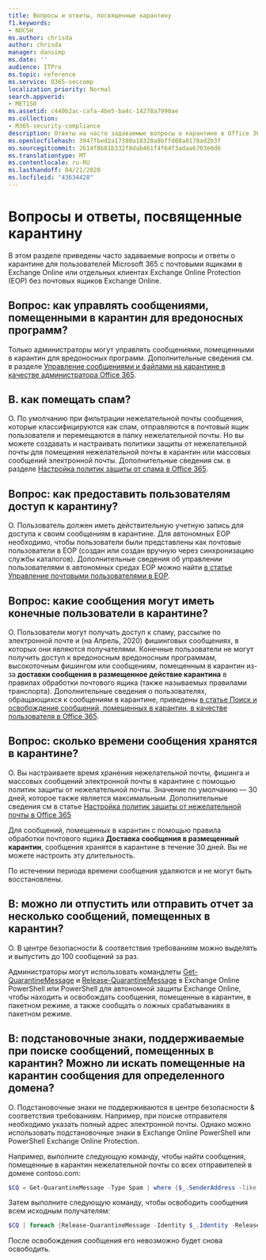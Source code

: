 ```yaml
---
title: Вопросы и ответы, посвященные карантину
f1.keywords:
- NOCSH
ms.author: chrisda
author: chrisda
manager: dansimp
ms.date: ''
audience: ITPro
ms.topic: reference
ms.service: O365-seccomp
localization_priority: Normal
search.appverid:
- MET150
ms.assetid: c440b2ac-cafa-4be5-ba4c-14278a7990ae
ms.collection:
- M365-security-compliance
description: Ответы на часто задаваемые вопросы о карантине в Office 365.
ms.openlocfilehash: 3947fbed2a17380a18320a8bffd08a8178ad2b3f
ms.sourcegitcommit: 2614f8b81b332f8dab461f4f64f3adaa6703e0d6
ms.translationtype: MT
ms.contentlocale: ru-RU
ms.lasthandoff: 04/21/2020
ms.locfileid: "43634428"
---
```

# <a name="quarantine-faq"></a>Вопросы и ответы, посвященные карантину

В этом разделе приведены часто задаваемые вопросы и ответы о карантине для пользователей Microsoft 365 с почтовыми ящиками в Exchange Online или отдельных клиентах Exchange Online Protection (EOP) без почтовых ящиков Exchange Online.

## <a name="q-how-do-i-manage-messages-that-were-quarantined-for-malware"></a>Вопрос: как управлять сообщениями, помещенными в карантин для вредоносных программ?

Только администраторы могут управлять сообщениями, помещенными в карантин для вредоносных программ. Дополнительные сведения см. в разделе [Управление сообщениями и файлами на карантине в качестве администратора Office 365](manage-quarantined-messages-and-files.md).

## <a name="q-how-do-i-quarantine-spam"></a>В. как помещать спам?

О. По умолчанию при фильтрации нежелательной почты сообщения, которые классифицируются как спам, отправляются в почтовый ящик пользователя и перемещаются в папку нежелательной почты. Но вы можете создавать и настраивать политики защиты от нежелательной почты для помещения нежелательной почты в карантин или массовых сообщений электронной почты. Дополнительные сведения см. в разделе [Настройка политик защиты от спама в Office 365](configure-your-spam-filter-policies.md).

## <a name="q-how-do-i-give-users-access-to-the-quarantine"></a>Вопрос: как предоставить пользователям доступ к карантину?

О. Пользователь должен иметь действительную учетную запись для доступа к своим сообщениям в карантине. Для автономных EOP необходимо, чтобы пользователи были представлены как почтовые пользователи в EOP (создан или создан вручную через синхронизацию службы каталогов). Дополнительные сведения об управлении пользователями в автономных средах EOP можно найти [в статье Управление почтовыми пользователями в EOP](manage-mail-users-in-eop.md).

## <a name="q-what-messages-can-end-users-access-in-quarantine"></a>Вопрос: какие сообщения могут иметь конечные пользователи в карантине?

О. Пользователи могут получать доступ к спаму, рассылке по электронной почте и (на Апрель, 2020) фишинговых сообщениях, в которых они являются получателями. Конечные пользователи не могут получить доступ к вредоносным вредоносным программам, высокоточным фишингом или сообщениям, помещенным в карантин из-за **доставки сообщения в размещенное действие карантина** в правилах обработки почтового ящика (также называемых правилами транспорта). Дополнительные сведения о пользователях, обращающихся к сообщениям в карантине, приведены [в статье Поиск и освобождение сообщений, помещенных в карантин, в качестве пользователя в Office 365](find-and-release-quarantined-messages-as-a-user.md).

## <a name="q-how-long-are-messages-kept-in-the-quarantine"></a>Вопрос: сколько времени сообщения хранятся в карантине?

О. Вы настраиваете время хранения нежелательной почты, фишинга и массовых сообщений электронной почты в карантине с помощью политик защиты от нежелательной почты. Значение по умолчанию — 30 дней, которое также является максимальным. Дополнительные сведения см в статье [Настройка политик защиты от нежелательной почты в Office 365](configure-your-spam-filter-policies.md)

Для сообщений, помещенных в карантин с помощью правила обработки почтового ящика **Доставка сообщения в размещенный карантин**, сообщения хранятся в карантине в течение 30 дней. Вы не можете настроить эту длительность.

По истечении периода времени сообщения удаляются и не могут быть восстановлены.

## <a name="q-can-i-release-or-report-more-than-one-quarantined-message-at-a-time"></a>В: можно ли отпустить или отправить отчет за несколько сообщений, помещенных в карантин?

О. В центре безопасности & соответствия требованиям можно выделять и выпустить до 100 сообщений за раз.

Администраторы могут использовать командлеты [Get-QuarantineMessage](https://docs.microsoft.com/powershell/module/exchange/antispam-antimalware/get-quarantinemessage) и [Release-QuarantineMessage](https://docs.microsoft.com/powershell/module/exchange/antispam-antimalware/release-quarantinemessage) в Exchange Online PowerShell или PowerShell для автономной защиты Exchange Online, чтобы находить и освобождать сообщения, помещенные в карантин, в пакетном режиме, а также сообщать о ложных срабатываниях в пакетном режиме.

## <a name="q-are-wildcards-supported-when-searching-for-quarantined-messages-can-i-search-for-quarantined-messages-for-a-specific-domain"></a>В: подстановочные знаки, поддерживаемые при поиске сообщений, помещенных в карантин? Можно ли искать помещенные на карантин сообщения для определенного домена?

О. Подстановочные знаки не поддерживаются в центре безопасности & соответствия требованиям. Например, при поиске отправителя необходимо указать полный адрес электронной почты. Однако можно использовать подстановочные знаки в Exchange Online PowerShell или PowerShell Exchange Online Protection.

Например, выполните следующую команду, чтобы найти сообщения, помещенные в карантин нежелательной почты со всех отправителей в домене contoso.com:

```powershell
$CQ = Get-QuarantineMessage -Type Spam | where {$_.SenderAddress -like "*@contoso.com"}
```

Затем выполните следующую команду, чтобы освободить сообщения всем исходным получателям:

```powershell
$CQ | foreach {Release-QuarantineMessage -Identity $_.Identity -ReleaseToAll}
```

После освобождения сообщения его невозможно будет снова освободить.
